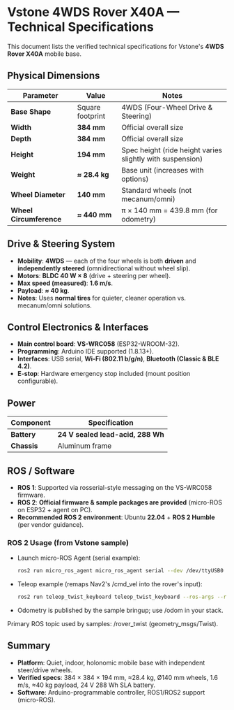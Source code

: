 # Vstone 4WDS Rover X40A — Technical Specifications

This document lists the verified technical specifications for Vstone's **4WDS Rover X40A** mobile base.

## Physical Dimensions

| Parameter | Value | Notes |
|-----------|-------|------|
| **Base Shape** | Square footprint | 4WDS (Four-Wheel Drive & Steering) |
| **Width** | **384 mm** | Official overall size |
| **Depth** | **384 mm** | Official overall size |
| **Height** | **194 mm** | Spec height (ride height varies slightly with suspension) |
| **Weight** | **≈ 28.4 kg** | Base unit (increases with options) |
| **Wheel Diameter** | **140 mm** | Standard wheels (not mecanum/omni) |
| **Wheel Circumference** | **≈ 440 mm** | π × 140 mm = 439.8 mm (for odometry) |

## Drive & Steering System

- **Mobility**: **4WDS** — each of the four wheels is both **driven** and **independently steered** (omnidirectional without wheel slip).  
- **Motors**: **BLDC 40 W × 8** (drive + steering per wheel).  
- **Max speed (measured)**: **1.6 m/s**.  
- **Payload**: **≈ 40 kg**.  
- **Notes**: Uses **normal tires** for quieter, cleaner operation vs. mecanum/omni solutions.

## Control Electronics & Interfaces

- **Main control board**: **VS-WRC058** (ESP32-WROOM-32).  
- **Programming**: Arduino IDE supported (1.8.13+).  
- **Interfaces**: USB serial, **Wi-Fi (802.11 b/g/n)**, **Bluetooth (Classic & BLE 4.2)**.  
- **E-stop**: Hardware emergency stop included (mount position configurable).

## Power

| Component | Specification |
|-----------|---------------|
| **Battery** | **24 V sealed lead-acid, 288 Wh** |
| **Chassis** | Aluminum frame |

## ROS / Software

- **ROS 1**: Supported via rosserial-style messaging on the VS-WRC058 firmware.  
- **ROS 2**: **Official firmware & sample packages are provided** (micro-ROS on ESP32 + agent on PC).  
- **Recommended ROS 2 environment**: Ubuntu **22.04** + **ROS 2 Humble** (per vendor guidance).

### ROS 2 Usage (from Vstone sample)

- Launch micro-ROS Agent (serial example):  
  ```bash
  ros2 run micro_ros_agent micro_ros_agent serial --dev /dev/ttyUSB0 --baudrate 921600 -v4
  ```

- Teleop example (remaps Nav2's /cmd_vel into the rover's input):
  ```bash
  ros2 run teleop_twist_keyboard teleop_twist_keyboard --ros-args --remap cmd_vel:=/rover_twist
  ```

- Odometry is published by the sample bringup; use /odom in your stack.

Primary ROS topic used by samples: /rover_twist (geometry_msgs/Twist).

## Summary

- **Platform**: Quiet, indoor, holonomic mobile base with independent steer/drive wheels.
- **Verified specs**: 384 × 384 × 194 mm, ≈28.4 kg, Ø140 mm wheels, 1.6 m/s, ≈40 kg payload, 24 V 288 Wh SLA battery.
- **Software**: Arduino-programmable controller, ROS1/ROS2 support (micro-ROS).